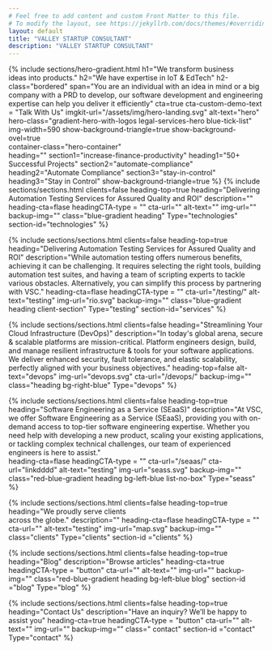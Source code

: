 ```yaml
---
# Feel free to add content and custom Front Matter to this file.
# To modify the layout, see https://jekyllrb.com/docs/themes/#overriding-theme-defaults
layout: default
title: "VALLEY STARTUP CONSULTANT"
description: "VALLEY STARTUP CONSULTANT"
---
```

{% include sections/hero-gradient.html 
  h1="We transform business <br>ideas into <span>products</span>."
  h2="We have expertise in <span>IoT & EdTech</span>"
  h2-class="bordered"
  span="You are an individual with an idea in mind or a big company with a PRD to develop, our software development and engineering expertise can help you deliver it efficiently"
  cta=true
  cta-custom-demo-text = "Talk With Us"
  imgkit-url="/assets/img/hero-landing.svg"
  alt-text="hero"
  hero-class="gradient-hero-with-logos legal-services-hero blue-tick-list"
  img-width=590
  show-background-triangle=true
  show-background-ovel=true  
  container-class="hero-container"  
  heading=""
  section1="increase-finance-productivity"
  heading1="50+ Successful Projects"
  section2="automate-compliance"
  heading2="Automate Compliance"
  section3="stay-in-control"
  heading3="Stay in Control"
  show-background-triangle=true
%}
{% include sections/sections.html
      clients=false
      heading-top=true
      heading="Delivering Automation Testing Services for Assured Quality and ROI"
      description=""
      heading-cta=flase
      headingCTA-type = ""
      cta-url=""
      alt-text=""
      img-url=""
      backup-img=""
      class="blue-gradient heading"
      Type="technologies"
      section-id="technologies"
    %}

{% include sections/sections.html
      clients=false
      heading-top=true
      heading="Delivering Automation Testing Services for Assured Quality and ROI"
      description="While automation testing offers numerous benefits, achieving it can be challenging. It requires selecting the right tools, building automation test suites, and having a team of scripting experts to tackle various obstacles. Alternatively, you can simplify this process by partnering with VSC."
      heading-cta=flase
      headingCTA-type = ""
      cta-url="/testing/"
      alt-text="testing"
      img-url="rio.svg"
      backup-img=""
      class="blue-gradient heading client-section"
      Type="testing"
      section-id="services"
    %}
    
{% include sections/sections.html
      clients=false
      heading="Streamlining Your Cloud Infrastructure (DevOps)"
      description="In today's global arena, secure & scalable platforms are mission-critical. Platform engineers design, build, and manage resilient infrastructure & tools for your software applications. We deliver enhanced security, fault tolerance, and elastic scalability, perfectly aligned with your business objectives."
      heading-top=false
      alt-text="devops"
      img-url="devops.svg"
      cta-url="/devops/"
      backup-img=""
      class="heading bg-right-blue"
      Type="devops"
    %}

{% include sections/sections.html
      clients=false
       heading-top=true
      heading="Software Engineering as a Service (SEaaS)"
      description="At VSC, we offer Software Engineering as a Service (SEaaS), providing you with on-demand access to top-tier software engineering expertise. Whether you need help with developing a new product, scaling your existing applications, or tackling complex technical challenges, our team of experienced engineers is here to assist."     
      heading-cta=flase
      headingCTA-type = ""
      cta-url="/seaas/"
      cta-url="linkdddd"
      alt-text="testing"
      img-url="seass.svg"
      backup-img=""
      class="red-blue-gradient heading bg-left-blue list-no-box"
      Type="seass"
    %}

{% include sections/sections.html
      clients=false
      heading-top=true
      heading="We proudly serve clients <br> across the globe."
      description=""
      heading-cta=flase
      headingCTA-type = ""
      cta-url=""
      alt-text="testing"
      img-url="map.svg"
      backup-img=""
      class="clients"
      Type="clients"
      section-id ="clients"
    %}
    
{% include sections/sections.html
      clients=false
      heading-top=true
      heading="Blog"
      description="Browse articles"
      heading-cta=true
      headingCTA-type = "button"
      cta-url=""
      alt-text=""
      img-url=""
      backup-img=""
      class="red-blue-gradient heading bg-left-blue blog"
      section-id ="blog"
      Type="blog"
    %}

    
{% include sections/sections.html
      clients=false
      heading-top=true
      heading="Contact Us"
      description="Have an inquiry? We’ll be happy to assist you"
      heading-cta=true
      headingCTA-type = "button"
      cta-url=""
      alt-text=""
      img-url=""
      backup-img=""
      class=" contact"
      section-id ="contact"
      Type="contact"
    %}
    


